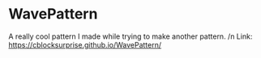 # WavePattern
A really cool pattern I made while trying to make another pattern. /n
Link: https://cblocksurprise.github.io/WavePattern/
